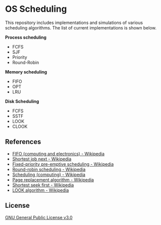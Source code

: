 # OS Scheduling

This repository includes implementations and simulations
of various scheduling algorithms. The list of current implementations is shown below.

**Process scheduling**

- FCFS
- SJF
- Priority
- Round-Robin

**Memory scheduling**

- FIFO
- OPT
- LRU

**Disk Scheduling**

- FCFS
- SSTF
- LOOK
- CLOOK

## References

- [FIFO (computing and electronics) - Wikipedia](<https://en.wikipedia.org/wiki/FIFO_(computing_and_electronics)>)
- [Shortest job next - Wikipedia](https://en.wikipedia.org/wiki/Shortest_job_next)
- [Fixed-priority pre-emptive scheduling - Wikipedia](https://en.wikipedia.org/wiki/Fixed-priority_pre-emptive_scheduling)
- [Round-robin scheduling - Wikipedia](https://en.wikipedia.org/wiki/Round-robin_scheduling)
- [Scheduling (computing) - Wikipedia](<https://en.wikipedia.org/wiki/Scheduling_(computing)>)
- [Page replacement algorithm - Wikipedia](https://en.wikipedia.org/wiki/Page_replacement_algorithm#Least_recently_used)
- [Shortest seek first - Wikipedia](https://en.wikipedia.org/wiki/Shortest_seek_first)
- [LOOK algorithm - Wikipedia](https://en.wikipedia.org/wiki/LOOK_algorithm)

## License

[GNU General Public License v3.0](LICENSE)
